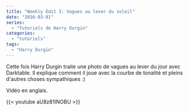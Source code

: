 ```yaml
---
title: "Weekly Edit 3: Vagues au lever du soleil"
date: "2016-03-01"
series:
  - "Tutoriels de Harry Durgin"
categories: 
  - "tutoriels"
tags: 
  - "Harry Durgin"
---
```


Cette fois Harry Durgin traite une photo de vagues au lever du jour avec Darktable. Il explique comment il joue avec la courbe de tonalité et pleins d'autres choses sympathiques :)

Vidéo en anglais.

{{< youtube aU8z81INOBU >}}
